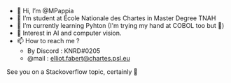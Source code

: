 - 👋 Hi, I’m @MPappia
- 📗 I’m student at École Nationale des Chartes in Master Degree TNAH
- 🌱 I’m currently learning Pyhton (I'm trying my hand at COBOL too but 🤫)
- 🤖 Interest in AI and computer vision.
- 📫 How to reach me ?
  -   By Discord : KNRD#0205
  -   @mail : elliot.fabert@chartes.psl.eu
  
See you on a Stackoverflow topic, certainly 🥸
